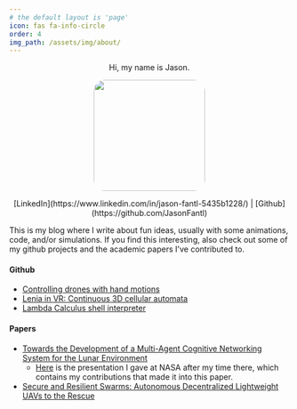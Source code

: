 ```yaml
---
# the default layout is 'page'
icon: fas fa-info-circle
order: 4
img_path: /assets/img/about/
---
```


<div align="center">
Hi, my name is Jason. 
</div>

<img src="my_face_cropped.jpg" style="
  width: 200px; /* Set the width and height as per your requirements */
  height: 200px;
  background-size: cover; /* Adjust to your liking, 'cover' will fill the div */
  background-repeat: no-repeat;
  border-radius: 10%; /* Makes the image circular */
  margin: 0 auto; /* Center the image horizontally */
  display: flex; /* Enable flexbox layout */
  justify-content: center; /* Center horizontally */
  align-items: center; /* Center vertically */" />

<div align="center">
[LinkedIn](https://www.linkedin.com/in/jason-fantl-5435b1228/) | [Github](https://github.com/JasonFantl)
</div>

This is my blog where I write about fun ideas, usually with some animations, code, and/or simulations. If you find this interesting, also check out some of my github projects and the academic papers I've contributed to. 

#### Github
* [Controlling drones with hand motions](https://github.com/JasonFantl/Drone-hand-controller)
* [Lenia in VR: Continuous 3D cellular automata](https://github.com/JasonFantl/VR-Lenia)
* [Lambda Calculus shell interpreter](https://github.com/JasonFantl/Lambda-calculus-interpreter)

#### Papers
* [Towards the Development of a Multi-Agent Cognitive Networking System for the Lunar Environment](https://ieeexplore.ieee.org/document/9613839) 
  * [Here](https://photos.app.goo.gl/zj436VeFZ2GyUC9y5) is the presentation I gave at NASA after my time there, which contains my contributions that made it into this paper.
* [Secure and Resilient Swarms: Autonomous Decentralized Lightweight UAVs to the Rescue](https://ieeexplore.ieee.org/document/9109421)

